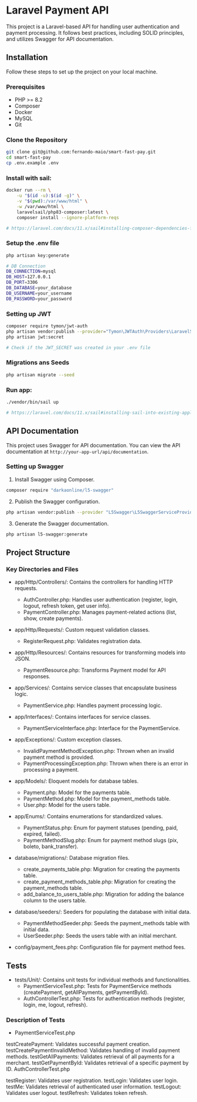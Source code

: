 # Laravel Payment API

This project is a Laravel-based API for handling user authentication and payment processing. It follows best practices, including SOLID principles, and utilizes Swagger for API documentation.

## Installation

Follow these steps to set up the project on your local machine.

### Prerequisites

- PHP >= 8.2
- Composer
- Docker
- MySQL
- Git

### Clone the Repository

```sh
git clone git@github.com:fernando-maio/smart-fast-pay.git
cd smart-fast-pay
cp .env.example .env
```

### Install with sail:

```sh
docker run --rm \
    -u "$(id -u):$(id -g)" \
    -v "$(pwd):/var/www/html" \
    -w /var/www/html \
    laravelsail/php83-composer:latest \
    composer install --ignore-platform-reqs

# https://laravel.com/docs/11.x/sail#installing-composer-dependencies-for-existing-projects
```

### Setup the .env file

```sh
php artisan key:generate

# DB Connection
DB_CONNECTION=mysql
DB_HOST=127.0.0.1
DB_PORT=3306
DB_DATABASE=your_database
DB_USERNAME=your_username
DB_PASSWORD=your_password
```

### Setting up JWT

```sh
composer require tymon/jwt-auth
php artisan vendor:publish --provider="Tymon\JWTAuth\Providers\LaravelServiceProvider"
php artisan jwt:secret

# Check if the JWT_SECRET was created in your .env file
```

### Migrations ans Seeds

```sh
php artisan migrate --seed
```

### Run app:

```sh
./vendor/bin/sail up

# https://laravel.com/docs/11.x/sail#installing-sail-into-existing-applications
```


## API Documentation

This project uses Swagger for API documentation. You can view the API documentation at `http://your-app-url/api/documentation`.

### Setting up Swagger
1. Install Swagger using Composer.
```sh
composer require "darkaonline/l5-swagger"
```

2. Publish the Swagger configuration.
```sh
php artisan vendor:publish --provider "L5Swagger\L5SwaggerServiceProvider"
```

3. Generate the Swagger documentation.
```sh
php artisan l5-swagger:generate
```


## Project Structure

### Key Directories and Files

* app/Http/Controllers/: Contains the controllers for handling HTTP requests.
    - AuthController.php: Handles user authentication (register, login, logout, refresh token, get user info).
    - PaymentController.php: Manages payment-related actions (list, show, create payments).

* app/Http/Requests/: Custom request validation classes.
    - RegisterRequest.php: Validates registration data.

* app/Http/Resources/: Contains resources for transforming models into JSON.
    - PaymentResource.php: Transforms Payment model for API responses.

* app/Services/: Contains service classes that encapsulate business logic.
    - PaymentService.php: Handles payment processing logic.

* app/Interfaces/: Contains interfaces for service classes.
    - PaymentServiceInterface.php: Interface for the PaymentService.

* app/Exceptions/: Custom exception classes.
    - InvalidPaymentMethodException.php: Thrown when an invalid payment method is provided.
    - PaymentProcessingException.php: Thrown when there is an error in processing a payment.

* app/Models/: Eloquent models for database tables.
    - Payment.php: Model for the payments table.
    - PaymentMethod.php: Model for the payment_methods table.
    - User.php: Model for the users table.

* app/Enums/: Contains enumerations for standardized values.
    - PaymentStatus.php: Enum for payment statuses (pending, paid, expired, failed).
    - PaymentMethodSlug.php: Enum for payment method slugs (pix, boleto, bank_transfer).

* database/migrations/: Database migration files.
    - create_payments_table.php: Migration for creating the payments table.
    - create_payment_methods_table.php: Migration for creating the payment_methods table.
    - add_balance_to_users_table.php: Migration for adding the balance column to the users table.

* database/seeders/: Seeders for populating the database with initial data.
    - PaymentMethodSeeder.php: Seeds the payment_methods table with initial data.
    - UserSeeder.php: Seeds the users table with an initial merchant.

* config/payment_fees.php: Configuration file for payment method fees.


## Tests

* tests/Unit/: Contains unit tests for individual methods and functionalities.
    - PaymentServiceTest.php: Tests for PaymentService methods (createPayment, getAllPayments, getPaymentById).
    - AuthControllerTest.php: Tests for authentication methods (register, login, me, logout, refresh).

### Description of Tests

* PaymentServiceTest.php

testCreatePayment: Validates successful payment creation.
testCreatePaymentInvalidMethod: Validates handling of invalid payment methods.
testGetAllPayments: Validates retrieval of all payments for a merchant.
testGetPaymentById: Validates retrieval of a specific payment by ID.
AuthControllerTest.php

testRegister: Validates user registration.
testLogin: Validates user login.
testMe: Validates retrieval of authenticated user information.
testLogout: Validates user logout.
testRefresh: Validates token refresh.